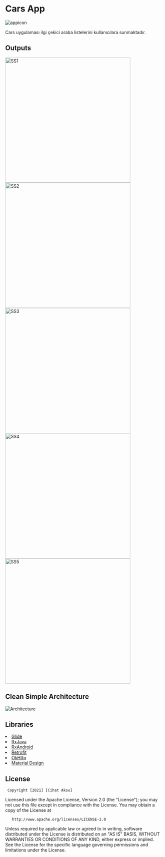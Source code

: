 
# Cars App
![appicon](https://github.com/Enderyasli/cihataksu/blob/main/app/src/main/res/mipmap-xxxhdpi/ic_launcher.png)

Cars uygulaması ilgi çekici araba listelerini kullanıcılara sunmaktadır.
<h2 id="Outputs">Outputs</h2>
<p>
  <img height= "400"  src="https://github.com/cihataksu/hr180027cihataksu/blob/main/Screens/e1.jpg" alt="SS1" />
  <img height= "400"  src="https://github.com/cihataksu/hr180027cihataksu/blob/main/Screens/e2.jpg" alt="SS2" />
  <img height= "400"  src="https://github.com/cihataksu/hr180027cihataksu/blob/main/Screens/e3.jpg" alt="SS3" />
  <img height= "400"  src="https://github.com/cihataksu/hr180027cihataksu/blob/main/Screens/internet.jpg" alt="SS4" />
  <img height= "400"  src="https://github.com/cihataksu/hr180027cihataksu/blob/main/Screens/quit.jpg" alt="SS5" />

</p>

## Clean Simple Architecture
![Architecture](https://github.com/cagataymuhammet/GuestList/blob/master/images/clean_arch.png)

## Libraries
<li><a href="https://bumptech.github.io/glide/">Glide</a></li>
<li><a href="https://github.com/ReactiveX/RxJava">RxJava</a></li>
<li><a href="https://github.com/ReactiveX/RxAndroid">RxAndroid</a></li>
<li><a href="https://square.github.io/retrofit/">Retrofit</a></li>
<li><a href="https://github.com/square/okhttp">OkHttp</a></li>
<li><a href="https://material.io/develop/android/docs/getting-started/">Material Design</a></li>


License
--------


     Copyright [2021] [Cihat Aksu]

   Licensed under the Apache License, Version 2.0 (the "License");
   you may not use this file except in compliance with the License.
   You may obtain a copy of the License at

       http://www.apache.org/licenses/LICENSE-2.0

   Unless required by applicable law or agreed to in writing, software
   distributed under the License is distributed on an "AS IS" BASIS,
   WITHOUT WARRANTIES OR CONDITIONS OF ANY KIND, either express or implied.
   See the License for the specific language governing permissions and
   limitations under the License.
